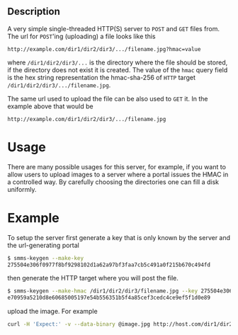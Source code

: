 ## Description

A very simple single-threaded HTTP(S) server to `POST` and `GET` files from. The url for `POST`'ing (uploading) a file looks like this

```
http://example.com/dir1/dir2/dir3/.../filename.jpg?hmac=value
```

where `/dir1/dir2/dir3/...` is the directory where the file should be stored, if the directory does not exist it is created. The value of the `hmac` query field is the hex string representation the hmac-sha-256 of `HTTP` target `/dir1/dir2/dir3/.../filename.jpg`.

The same url used to upload the file can be also used to `GET` it. In the example above that would be 

```
http://example.com/dir1/dir2/dir3/.../filename.jpg
```

# Usage

There are many possible usages for this server, for example, if you want to allow users to upload images to a server where a portal issues the HMAC in a controlled way. By carefully choosing the directories one can fill a disk uniformly.

# Example

To setup the server first generate a key that is only known by the server and the url-generating portal

```bash
$ smms-keygen --make-key
275504e306f0977f8bf9298102d1a62a97bf3faa7cb5c491a0f215b670c494fd
```

then generate the HTTP target where you will post the file.

```bash
$ smms-keygen --make-hmac /dir1/dir2/dir3/filename.jpg --key 275504e306f0977f8bf9298102d1a62a97bf3faa7cb5c491a0f215b670c494fd
e70959a5210d8e60685005197e54b556351b5f4a85cef3cedc4ce9ef5f1d0e89
```

upload the image. For example

```bash
curl -H 'Expect:' -v --data-binary @image.jpg http://host.com/dir1/dir2/dir3/filename.jpg?hmac=e70959a5210d8e60685005197e54b556351b5f4a85cef3cedc4ce9ef5f1d0e89
```
